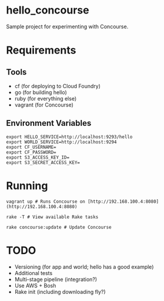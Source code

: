 # hello_concourse

Sample project for experimenting with Concourse.

# Requirements

## Tools

- cf (for deploying to Cloud Foundry)
- go (for building hello)
- ruby (for everything else)
- vagrant (for Concourse)

## Environment Variables

```
export HELLO_SERVICE=http://localhost:9293/hello
export WORLD_SERVICE=http://localhost:9294
export CF_USERNAME=
export CF_PASSWORD=
export S3_ACCESS_KEY_ID=
export S3_SECRET_ACCESS_KEY=
```

# Running

```
vagrant up # Runs Concourse on [http://192.168.100.4:8080](http://192.168.100.4:8080)

rake -T # View available Rake tasks

rake concourse:update # Update Concourse
```

# TODO

- Versioning (for app and world; hello has a good example)
- Additional tests
- Multi-stage pipeline (integration?)
- Use AWS + Bosh
- Rake init (including downloading fly?)
